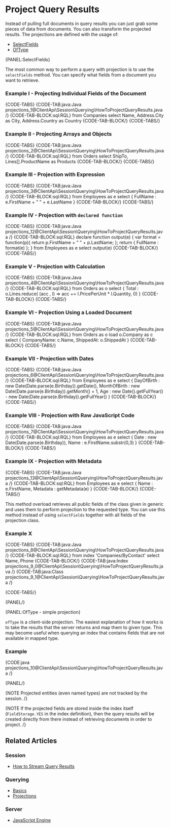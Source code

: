 # Project Query Results

Instead of pulling full documents in query results you can just grab some pieces of data from documents. You can also transform the projected
results. The projections are defined with the usage of:

- [SelectFields](../../../client-api/session/querying/how-to-project-query-results#selectfields)
- [OfType](../../../client-api/session/querying/how-to-project-query-results#oftype---simple-projection)

{PANEL:SelectFields}

The most common way to perform a query with projection is to use the `selectFields` method. You can specify what fields from a document you want to retrieve.

### Example I - Projecting Individual Fields of the Document

{CODE-TABS}
{CODE-TAB:java:Java projections_1@ClientApi\Session\Querying\HowToProjectQueryResults.java /}
{CODE-TAB-BLOCK:sql:RQL}
from Companies
select Name, Address.City as City, Address.Country as Country
{CODE-TAB-BLOCK/}
{CODE-TABS/}

### Example II - Projecting Arrays and Objects

{CODE-TABS}
{CODE-TAB:java:Java projections_2@ClientApi\Session\Querying\HowToProjectQueryResults.java /}
{CODE-TAB-BLOCK:sql:RQL}
from Orders
select ShipTo, Lines[].ProductName as Products
{CODE-TAB-BLOCK/}
{CODE-TABS/}

### Example III - Projection with Expression

{CODE-TABS}
{CODE-TAB:java:Java projections_3@ClientApi\Session\Querying\HowToProjectQueryResults.java /}
{CODE-TAB-BLOCK:sql:RQL}
from Employees as e
select {
    FullName : e.FirstName + " " + e.LastName
}
{CODE-TAB-BLOCK/}
{CODE-TABS/}

### Example IV - Projection with `declared function`

{CODE-TABS}
{CODE-TAB:java:Java projections_12@ClientApi\Session\Querying\HowToProjectQueryResults.java /}
{CODE-TAB-BLOCK:sql:RQL}
declare function output(e) {
	var format = function(p){ return p.FirstName + " " + p.LastName; };
	return { FullName : format(e) };
}
from Employees as e select output(e)
{CODE-TAB-BLOCK/}
{CODE-TABS/}

### Example V - Projection with Calculation

{CODE-TABS}
{CODE-TAB:java:Java projections_4@ClientApi\Session\Querying\HowToProjectQueryResults.java /}
{CODE-TAB-BLOCK:sql:RQL}
from Orders as o
select {
    Total : o.Lines.reduce(
        (acc , l) => acc += l.PricePerUnit * l.Quantity, 0)
}
{CODE-TAB-BLOCK/}
{CODE-TABS/}

### Example VI - Projection Using a Loaded Document

{CODE-TABS}
{CODE-TAB:java:Java projections_5@ClientApi\Session\Querying\HowToProjectQueryResults.java /}
{CODE-TAB-BLOCK:sql:RQL}
from Orders as o
load o.Company as c
select {
	CompanyName: c.Name,
	ShippedAt: o.ShippedAt
}
{CODE-TAB-BLOCK/}
{CODE-TABS/}

### Example VII - Projection with Dates

{CODE-TABS}
{CODE-TAB:java:Java projections_6@ClientApi\Session\Querying\HowToProjectQueryResults.java /}
{CODE-TAB-BLOCK:sql:RQL}
from Employees as e 
select { 
    DayOfBirth : new Date(Date.parse(e.Birthday)).getDate(), 
    MonthOfBirth : new Date(Date.parse(e.Birthday)).getMonth() + 1,
    Age : new Date().getFullYear() - new Date(Date.parse(e.Birthday)).getFullYear() 
}
{CODE-TAB-BLOCK/}
{CODE-TABS/}

### Example VIII - Projection with Raw JavaScript Code

{CODE-TABS}
{CODE-TAB:java:Java projections_7@ClientApi\Session\Querying\HowToProjectQueryResults.java /}
{CODE-TAB-BLOCK:sql:RQL}
from Employees as e 
select {
    Date : new Date(Date.parse(e.Birthday)), 
    Name : e.FirstName.substr(0,3)
}
{CODE-TAB-BLOCK/}
{CODE-TABS/}

### Example IX - Projection with Metadata

{CODE-TABS}
{CODE-TAB:java:Java projections_13@ClientApi\Session\Querying\HowToProjectQueryResults.java /}
{CODE-TAB-BLOCK:sql:RQL}
from Employees as e 
select {
     Name : e.FirstName, 
     Metadata : getMetadata(e)
}
{CODE-TAB-BLOCK/}
{CODE-TABS/}

This method overload retrieves all public fields of the class given in generic and uses them to perform projection to the requested type.
You can use this method instead of using `selectFields` together with all fields of the projection class.

### Example X

{CODE-TABS}
{CODE-TAB:java:Java projections_8@ClientApi\Session\Querying\HowToProjectQueryResults.java /}
{CODE-TAB-BLOCK:sql:RQL}
from index 'Companies/ByContact' 
select Name, Phone
{CODE-TAB-BLOCK/}
{CODE-TAB:java:Index projections_9_0@ClientApi\Session\Querying\HowToProjectQueryResults.java /}
{CODE-TAB:java:Class projections_9_1@ClientApi\Session\Querying\HowToProjectQueryResults.java /}

{CODE-TABS/}

{PANEL/}

{PANEL:OfType - simple projection}

`ofType` is a client-side projection. The easiest explanation of how it works is to take the results that the server returns and map them to given type. This may become useful when querying an index that contains fields that are not available in mapped type.

### Example

{CODE:java projections_10@ClientApi\Session\Querying\HowToProjectQueryResults.java /}

{PANEL/}

{NOTE Projected entities (even named types) are not tracked by the session. /}

{NOTE If the projected fields are stored inside the index itself (`FieldStorage.YES` in the index definition), then the query results will be created directly from there instead of retrieving documents in order to project. /}

## Related Articles

### Session

- [How to Stream Query Results](../../../client-api/session/querying/how-to-stream-query-results)

### Querying

- [Basics](../../../indexes/querying/query-index)
- [Projections](../../../indexes/querying/projections)

### Server

- [JavaScript Engine](../../../server/kb/javascript-engine)  
